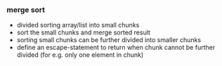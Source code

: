 ### merge sort
* divided sorting array/list into small chunks
* sort the small chunks and merge sorted result
* sorting small chunks can be further divided into smaller chunks
* define an escape-statement to return when chunk cannot be further divided (for e.g. only one element in chunk)